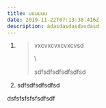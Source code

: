 ```yaml
---
title: uuuuuu
date: 2019-11-22T07:13:38.416Z
description: ádasdasdasdasdasd
---
```

1. > vxcvxcvxcvxcvsd
   >
   > \
   >
   >
   > sdfsdfsdfsdfsdfsd

2. sdfsdfsdfsdfsd



dsfsfsfsfsfsdfsdf
